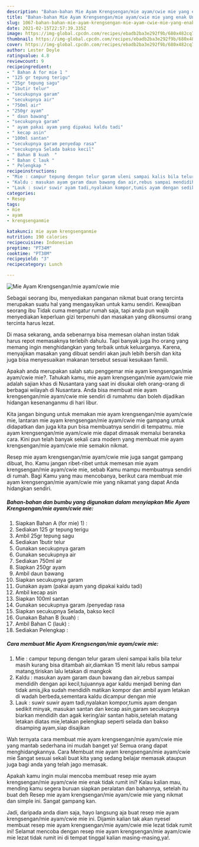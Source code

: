 ```yaml
---
description: "Bahan-bahan Mie Ayam Krengsengan/mie ayam/cwie mie yang enak Untuk Jualan"
title: "Bahan-bahan Mie Ayam Krengsengan/mie ayam/cwie mie yang enak Untuk Jualan"
slug: 1067-bahan-bahan-mie-ayam-krengsengan-mie-ayam-cwie-mie-yang-enak-untuk-jualan
date: 2021-02-15T22:57:39.335Z
image: https://img-global.cpcdn.com/recipes/ebadb2ba3e292f9b/680x482cq70/mie-ayam-krengsenganmie-ayamcwie-mie-foto-resep-utama.jpg
thumbnail: https://img-global.cpcdn.com/recipes/ebadb2ba3e292f9b/680x482cq70/mie-ayam-krengsenganmie-ayamcwie-mie-foto-resep-utama.jpg
cover: https://img-global.cpcdn.com/recipes/ebadb2ba3e292f9b/680x482cq70/mie-ayam-krengsenganmie-ayamcwie-mie-foto-resep-utama.jpg
author: Lester Doyle
ratingvalue: 4.8
reviewcount: 9
recipeingredient:
- " Bahan A for mie 1 "
- "125 gr tepung terigu"
- "25gr tepung sagu"
- "1butir telur"
- "secukupnya garam"
- "secukupnya air"
- "750ml air"
- "250gr ayam"
- " daun bawang"
- "secukupnya garam"
- " ayam pakai ayam yang dipakai kaldu tadi"
- " kecap asin"
- "100ml santan"
- "secukupnya garam penyedap rasa"
- "secukupnya Selada bakso kecil"
- " Bahan B kuah  "
- " Bahan C lauk "
- " Pelengkap "
recipeinstructions:
- "Mie : campur tepung dengan telur garam uleni sampai kalis bila telur masih kurang bisa ditambah air,diamkan 15 menit lalu rebus sampai matang,tiriskan lalu letakan di mangkok"
- "Kaldu : masukan ayam garam daun bawang dan air,rebus sampai mendidih dengan api kecil,tujuannya agar kaldu menjadi bening dan tidak amis,jika sudah mendidih matikan kompor dan ambil ayam letakan di wadah berbeda,sementara kaldu dicampur dengan mie"
- "Lauk : suwir suwir ayam tadi,nyalakan kompor,tumis ayam dengan sedikit minyak, masukan santan dan kecap asin,garam secukupnya biarkan mendidih dan agak kering/air santan habis,setelah matang letakan diatas mie,letakan pelengkap seperti selada dan bakso disamping ayam,siap disajikan"
categories:
- Resep
tags:
- mie
- ayam
- krengsenganmie

katakunci: mie ayam krengsenganmie 
nutrition: 190 calories
recipecuisine: Indonesian
preptime: "PT34M"
cooktime: "PT30M"
recipeyield: "3"
recipecategory: Lunch

---
```



![Mie Ayam Krengsengan/mie ayam/cwie mie](https://img-global.cpcdn.com/recipes/ebadb2ba3e292f9b/680x482cq70/mie-ayam-krengsenganmie-ayamcwie-mie-foto-resep-utama.jpg)

Sebagai seorang ibu, menyediakan panganan nikmat buat orang tercinta merupakan suatu hal yang mengasyikan untuk kamu sendiri. Kewajiban seorang ibu Tidak cuma mengatur rumah saja, tapi anda pun wajib menyediakan keperluan gizi terpenuhi dan masakan yang dikonsumsi orang tercinta harus lezat.

Di masa  sekarang, anda sebenarnya bisa memesan olahan instan tidak harus repot memasaknya terlebih dahulu. Tapi banyak juga lho orang yang memang ingin menghidangkan yang terbaik untuk keluarganya. Karena, menyajikan masakan yang dibuat sendiri akan jauh lebih bersih dan kita juga bisa menyesuaikan makanan tersebut sesuai kesukaan famili. 



Apakah anda merupakan salah satu penggemar mie ayam krengsengan/mie ayam/cwie mie?. Tahukah kamu, mie ayam krengsengan/mie ayam/cwie mie adalah sajian khas di Nusantara yang saat ini disukai oleh orang-orang di berbagai wilayah di Nusantara. Anda bisa membuat mie ayam krengsengan/mie ayam/cwie mie sendiri di rumahmu dan boleh dijadikan hidangan kesenanganmu di hari libur.

Kita jangan bingung untuk memakan mie ayam krengsengan/mie ayam/cwie mie, lantaran mie ayam krengsengan/mie ayam/cwie mie gampang untuk didapatkan dan juga kita pun bisa membuatnya sendiri di tempatmu. mie ayam krengsengan/mie ayam/cwie mie dapat dimasak memalui beraneka cara. Kini pun telah banyak sekali cara modern yang membuat mie ayam krengsengan/mie ayam/cwie mie semakin nikmat.

Resep mie ayam krengsengan/mie ayam/cwie mie juga sangat gampang dibuat, lho. Kamu jangan ribet-ribet untuk memesan mie ayam krengsengan/mie ayam/cwie mie, sebab Kamu mampu membuatnya sendiri di rumah. Bagi Kamu yang mau mencobanya, berikut cara membuat mie ayam krengsengan/mie ayam/cwie mie yang nikamat yang dapat Anda hidangkan sendiri.

<!--inarticleads1-->

##### Bahan-bahan dan bumbu yang digunakan dalam menyiapkan Mie Ayam Krengsengan/mie ayam/cwie mie:

1. Siapkan  Bahan A (for mie) 1) :
1. Sediakan 125 gr tepung terigu
1. Ambil 25gr tepung sagu
1. Sediakan 1butir telur
1. Gunakan secukupnya garam
1. Gunakan secukupnya air
1. Sediakan 750ml air
1. Siapkan 250gr ayam
1. Ambil  daun bawang
1. Siapkan secukupnya garam
1. Gunakan  ayam (pakai ayam yang dipakai kaldu tadi)
1. Ambil  kecap asin
1. Siapkan 100ml santan
1. Gunakan secukupnya garam /penyedap rasa
1. Siapkan secukupnya Selada, bakso kecil
1. Gunakan  Bahan B (kuah)  :
1. Ambil  Bahan C (lauk) :
1. Sediakan  Pelengkap :




<!--inarticleads2-->

##### Cara membuat Mie Ayam Krengsengan/mie ayam/cwie mie:

1. Mie : campur tepung dengan telur garam uleni sampai kalis bila telur masih kurang bisa ditambah air,diamkan 15 menit lalu rebus sampai matang,tiriskan lalu letakan di mangkok
1. Kaldu : masukan ayam garam daun bawang dan air,rebus sampai mendidih dengan api kecil,tujuannya agar kaldu menjadi bening dan tidak amis,jika sudah mendidih matikan kompor dan ambil ayam letakan di wadah berbeda,sementara kaldu dicampur dengan mie
1. Lauk : suwir suwir ayam tadi,nyalakan kompor,tumis ayam dengan sedikit minyak, masukan santan dan kecap asin,garam secukupnya biarkan mendidih dan agak kering/air santan habis,setelah matang letakan diatas mie,letakan pelengkap seperti selada dan bakso disamping ayam,siap disajikan




Wah ternyata cara membuat mie ayam krengsengan/mie ayam/cwie mie yang mantab sederhana ini mudah banget ya! Semua orang dapat menghidangkannya. Cara Membuat mie ayam krengsengan/mie ayam/cwie mie Sangat sesuai sekali buat kita yang sedang belajar memasak ataupun juga bagi anda yang telah jago memasak.

Apakah kamu ingin mulai mencoba membuat resep mie ayam krengsengan/mie ayam/cwie mie enak tidak rumit ini? Kalau kalian mau, mending kamu segera buruan siapkan peralatan dan bahannya, setelah itu buat deh Resep mie ayam krengsengan/mie ayam/cwie mie yang nikmat dan simple ini. Sangat gampang kan. 

Jadi, daripada anda diam saja, hayo langsung aja buat resep mie ayam krengsengan/mie ayam/cwie mie ini. Dijamin kalian tak akan nyesel membuat resep mie ayam krengsengan/mie ayam/cwie mie lezat tidak rumit ini! Selamat mencoba dengan resep mie ayam krengsengan/mie ayam/cwie mie lezat tidak rumit ini di tempat tinggal kalian masing-masing,ya!.

